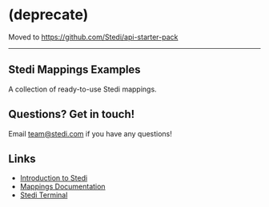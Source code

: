 # (deprecate) 

Moved to https://github.com/Stedi/api-starter-pack


---
## Stedi Mappings Examples

A collection of ready-to-use Stedi mappings.

## Questions? Get in touch!

Email [team@stedi.com](mailto:team@stedi.com) if you have any questions!

## Links

- [Introduction to Stedi](https://www.stedi.com/docs/getting-started/introduction-to-stedi)
- [Mappings Documentation](https://www.stedi.com/docs/mappings)
- [Stedi Terminal](https://terminal.stedi.com/)

